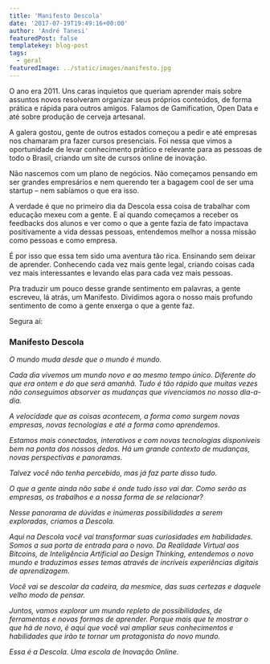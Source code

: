 ```yaml
---
title: 'Manifesto Descola'
date: '2017-07-19T19:49:16+00:00'
author: 'André Tanesi'
featuredPost: false
templatekey: blog-post
tags:
  - geral
featuredImage: ../static/images/manifesto.jpg
---
```


O ano era 2011. Uns caras inquietos que queriam aprender mais sobre assuntos novos resolveram organizar seus próprios conteúdos, de forma prática e rápida para outros amigos. Falamos de Gamification, Open Data e até sobre produção de cerveja artesanal.

A galera gostou, gente de outros estados começou a pedir e até empresas nos chamaram pra fazer cursos presenciais. Foi nessa que vimos a oportunidade de levar conhecimento prático e relevante para as pessoas de todo o Brasil, criando um site de cursos online de inovação.

Não nascemos com um plano de negócios. Não começamos pensando em ser grandes empresários e nem querendo ter a bagagem cool de ser uma startup – nem sabíamos o que era isso.

A verdade é que no primeiro dia da Descola essa coisa de trabalhar com educação mexeu com a gente. E aí quando começamos a receber os feedbacks dos alunos e ver como o que a gente fazia de fato impactava positivamente a vida dessas pessoas, entendemos melhor a nossa missão como pessoas e como empresa.

É por isso que essa tem sido uma aventura tão rica. Ensinando sem deixar de aprender. Conhecendo cada vez mais gente legal, criando coisas cada vez mais interessantes e levando elas para cada vez mais pessoas.

Pra traduzir um pouco desse grande sentimento em palavras, a gente escreveu, lá atrás, um Manifesto. Dividimos agora o nosso mais profundo sentimento de como a gente enxerga o que a gente faz.

Segura aí:

### **Manifesto Descola**

_O mundo muda desde que o mundo é mundo._

_Cada dia vivemos um mundo novo e ao mesmo tempo único. Diferente do que era ontem e do que será amanhã. Tudo é tão rápido que muitas vezes não conseguimos absorver as mudanças que vivenciamos no nosso dia-a-dia._

_A velocidade que as coisas acontecem, a forma como surgem novas empresas, novas tecnologias e até a forma como aprendemos._

_Estamos mais conectados, interativos e com novas tecnologias disponíveis bem na ponta dos nossos dedos. Há um grande contexto de mudanças, novas perspectivas e panoramas._

_Talvez você não tenha percebido, mas já faz parte disso tudo._

_O que a gente ainda não sabe é onde tudo isso vai dar. Como serão as empresas, os trabalhos e a nossa forma de se relacionar?_

_Nesse panorama de dúvidas e inúmeras possibilidades a serem exploradas, criamos a Descola._

_Aqui na Descola você vai transformar suas curiosidades em habilidades. Somos a sua porta de entrada para o novo. Da Realidade Virtual aos Bitcoins, de Inteligência Artificial ao Design Thinking, entendemos o novo mundo e traduzimos esses temas através de incríveis experiências digitais de aprendizagem._

_Você vai se descolar da cadeira, da mesmice, das suas certezas e daquele velho modo de pensar._

_Juntos, vamos explorar um mundo repleto de possibilidades, de ferramentas e novas formas de aprender. Porque mais que te mostrar o que há de novo, é aqui que você vai ampliar seus conhecimentos e habilidades que irão te tornar um protagonista do novo mundo._

_Essa é a Descola. Uma escola de Inovação Online._
